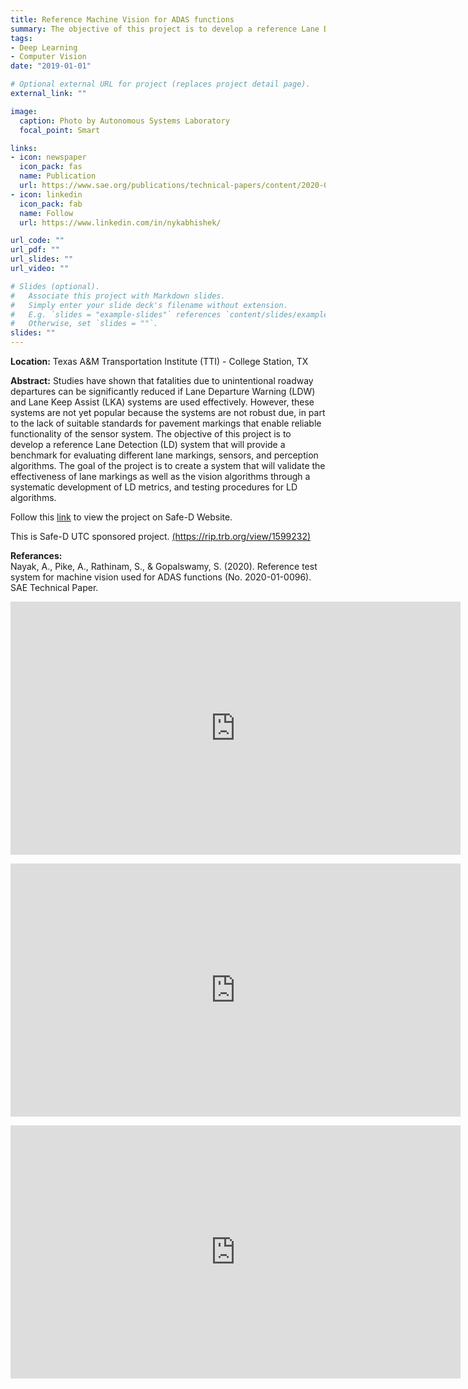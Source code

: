 ```yaml
---
title: Reference Machine Vision for ADAS functions
summary: The objective of this project is to develop a reference Lane Detection (LD) system that will provide a benchmark for evaluating different lane markings, sensors and perception algorithms. An extensive video dataset was collected by driving on various roads in Central Texas comprising of different weather conditions, time of day, pavement marking presence and luminance variables. The videos were evaluated on different state-of-the art LD algorithms and their performance was ranked based on a set of metrics specifically developed for evaluating the LD effectiveness.
tags:
- Deep Learning
- Computer Vision
date: "2019-01-01"

# Optional external URL for project (replaces project detail page).
external_link: ""

image:
  caption: Photo by Autonomous Systems Laboratory
  focal_point: Smart

links:
- icon: newspaper
  icon_pack: fas
  name: Publication
  url: https://www.sae.org/publications/technical-papers/content/2020-01-0096/
- icon: linkedin
  icon_pack: fab
  name: Follow
  url: https://www.linkedin.com/in/nykabhishek/

url_code: ""
url_pdf: ""
url_slides: ""
url_video: ""

# Slides (optional).
#   Associate this project with Markdown slides.
#   Simply enter your slide deck's filename without extension.
#   E.g. `slides = "example-slides"` references `content/slides/example-slides.md`.
#   Otherwise, set `slides = ""`.
slides: ""
---
```


<p>
    <b>Location:</b> Texas A&M Transportation Institute (TTI) - College Station, TX
</p>

<p>
    <b>Abstract:</b>
    Studies have shown that fatalities due to unintentional roadway departures can be significantly reduced if Lane Departure Warning (LDW) and Lane Keep Assist (LKA) systems are used effectively. 
    However, these systems are not yet popular because the systems are not robust due, in part to the lack of suitable standards for pavement markings that enable reliable functionality of the sensor system. 
    The objective of this project is to develop a reference Lane Detection (LD) system that will provide a benchmark for evaluating different lane markings, sensors, and perception algorithms. 
    The goal of the project is to create a system that will validate the effectiveness of lane markings as well as the vision algorithms through a systematic development of LD metrics, and testing procedures for LD algorithms.
</p>

<p> 
    Follow this <a href="https://www.vtti.vt.edu/utc/safe-d/index.php/projects/reference-machine-vision-for-adas-functions/" target="_blank">link</a> to view the project on Safe-D Website.
</p>

<p>
    This is Safe-D UTC sponsored project. <a href="https://rip.trb.org/view/1599232/" target="_blank">(https://rip.trb.org/view/1599232)</a>
</p>

<p>
    <b>Referances:</b>
    <br>Nayak, A., Pike, A., Rathinam, S., & Gopalswamy, S. (2020). Reference test system for machine vision used for ADAS functions (No. 2020-01-0096). SAE Technical Paper.
</p>

<p>
<iframe width="720" height="405" src="https://www.youtube.com/embed/lPJ7cJMTVgI" frameborder="0" allow="accelerometer; autoplay; encrypted-media; gyroscope; picture-in-picture" allowfullscreen></iframe>
</p>

<p>
<iframe width="720" height="405" src="https://www.youtube.com/embed/rZTTLVrJFtM" frameborder="0" allow="accelerometer; autoplay; encrypted-media; gyroscope; picture-in-picture" allowfullscreen></iframe>
</p>

<p>
<iframe width="720" height="405" src="https://www.youtube.com/embed/U4w29nLmVa0" frameborder="0" allow="accelerometer; autoplay; encrypted-media; gyroscope; picture-in-picture" allowfullscreen></iframe>
</p>
